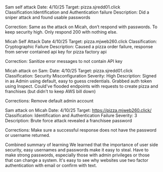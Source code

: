 Sam self attack 
Date: 4/10/25
Target: pizza.sjredd01.click
Classification:Identification and Authentication failure
Description: Did a sniper attack and found usable passwords


Correction: Same as the attack on Micah, don’t respond with passwords. To keep security high. Only respond 200 with nothing else. 

Micah Self Attack
Date 4/10/25
Target: pizza.mjweb260.click
Classification: Cryptographic Failure
Description: Caused a pizza order failure, response from server contained api key for pizza factory api

Correction: Sanitize error messages to not contain API key










Micah attack on Sam:
Date: 4/10/25
Target: pizza.sjredd01.click
Classification: Security Misconfiguration
Severity: High
Description: Signed in as Admin using default, easy to guess credentials. Grabbed auth token using Inspect. Could've flooded endpoints with requests to create pizza and franchises (but didn't to keep AWS bill down)


Corrections: Remove default admin account


Sam attack on Micah 
Date: 4/10/25
Target: https://pizza.mjweb260.click/
Classification: Identification and Authentication Failure 
Severity: 3
Description: Brute force attack revealed a franchisee password






 
Corrections: Make sure a successful response does not have the password or username returned. 


Combined summary of learning
We learned that the importance of user side security, easy usernames and passwords make it easy to steal. Have to make strong passwords, especially those with admin privileges or those that can change a system. It's easy to see why websites use two factor authentication with email or confirm with text. 

